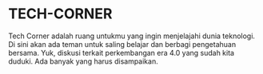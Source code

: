 # TECH-CORNER
Tech Corner adalah ruang untukmu yang ingin menjelajahi dunia teknologi. Di sini akan ada teman untuk saling belajar dan berbagi pengetahuan bersama. Yuk, diskusi terkait perkembangan era 4.0 yang sudah kita duduki. Ada banyak yang harus disampaikan.